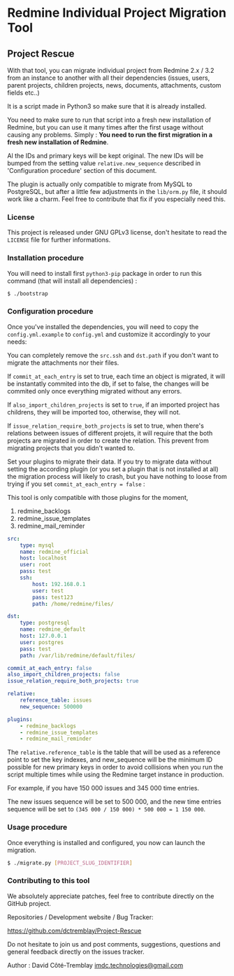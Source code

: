 Redmine Individual Project Migration Tool
=========================================

Project Rescue
--------------

With that tool, you can migrate individual project from Redmine 2.x / 3.2
from an instance to another with all their dependencies (issues, users, parent
projects, children projects, news, documents, attachments, custom fields etc..)

It is a script made in Python3 so make sure that it is already installed.

You need to make sure to run that script into a fresh new installation
of Redmine, but you can use it many times after the first usage without
causing any problems. Simply : **You need to run the first migration in a
fresh new installation of Redmine**.

Al the IDs and primary keys will be kept original. The new IDs will be bumped
from the setting value `relative.new_sequence` described in 'Configuration
procedure' section of this document.

The plugin is actually only compatible to migrate from MySQL to PostgreSQL,
but after a little few adjustments in the `lib/orm.py` file, it should work
like a charm. Feel free to contribute that fix if you especially need this.


### License ###

This project is released under GNU GPLv3 license, don't hesitate to read
the `LICENSE` file for further informations.


### Installation procedure ###

You will need to install first `python3-pip` package
in order to run this command (that will install all dependencies) :

```bash
$ ./bootstrap
```

### Configuration procedure ###

Once you've installed the dependencies, you will need to copy the 
`config.yml.example` to `config.yml` and customize it accordingly to your needs:

You can completely remove the `src.ssh` and `dst.path` if you don't want
to migrate the attachments nor their files.

If `commit_at_each_entry` is set to true, each time an object is migrated,
it will be instantatly commited into the db, if set to false, the changes
will be commited only once everything migrated without any errors.

If `also_import_children_projects` is set to `true`, if an imported project
has childrens, they will be imported too, otherwise, they will not.

If `issue_relation_require_both_projects` is set to true, when there's relations
between issues of different projets, it will require that the both projects
are migrated in order to create the relation. This prevent from migrating
projects that you didn't wanted to.

Set your plugins to migrate their data. If you try to migrate data without
setting the according plugin (or you set a plugin that is not installed at all)
the migration process will likely to crash, but you have nothing to loose
from trying if you set `commit_at_each_entry = false` :

This tool is only compatible with those plugins for the moment, 

1. redmine_backlogs
2. redmine_issue_templates
3. redmine_mail_reminder


```yaml
src:
    type: mysql
    name: redmine_official
    host: localhost
    user: root
    pass: test
    ssh:
        host: 192.168.0.1
        user: test
        pass: test123
        path: /home/redmine/files/

dst:
    type: postgresql
    name: redmine_default
    host: 127.0.0.1
    user: postgres
    pass: test
    path: /var/lib/redmine/default/files/

commit_at_each_entry: false
also_import_children_projects: false
issue_relation_require_both_projects: true

relative:
    reference_table: issues
    new_sequence: 500000

plugins:
    - redmine_backlogs
    - redmine_issue_templates
    - redmine_mail_reminder
```

The `relative.reference_table` is the table that will be used as a reference
point to set the key indexes, and new_sequence will be the minimum ID possible
for new primary keys in order to avoid collisions when you run the script
multiple times while using the Redmine target instance in production.

For example, if you have 150 000 issues and 345 000 time entries.

The new issues sequence will be set to 500 000, and the new time entries
sequence will be set to `(345 000 / 150 000) * 500 000 = 1 150 000`.


### Usage procedure ###

Once everything is installed and configured, you now can launch the migration.

```bash
$ ./migrate.py [PROJECT_SLUG_IDENTIFIER]
```

### Contributing to this tool ###

We absolutely appreciate patches, feel free to contribute
directly on the GitHub project.

Repositories / Development website / Bug Tracker:

https://github.com/dctremblay/Project-Rescue

Do not hesitate to join us and post comments, suggestions,
questions and general feedback directly on the issues tracker.

Author : David Côté-Tremblay <imdc.technologies@gmail.com>
